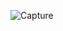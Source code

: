 ![Capture](https://user-images.githubusercontent.com/67467495/191772745-35ddb240-0974-492f-be25-697b75eecb38.JPG)
